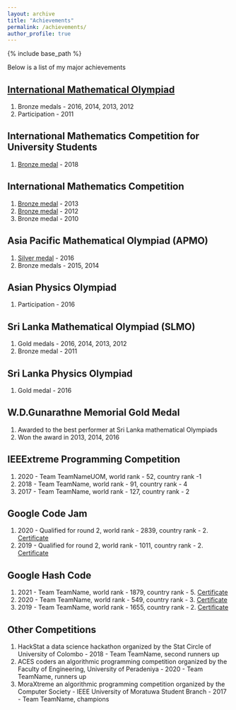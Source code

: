 ```yaml
---
layout: archive
title: "Achievements"
permalink: /achievements/
author_profile: true
---
```


{% include base_path %}

Below is a list of my major achievements

## [International Mathematical Olympiad](http://www.imo-official.org/participant_r.aspx?id=20851)

   1. Bronze medals - 2016, 2014, 2013, 2012
   2. Participation - 2011


## International Mathematics Competition for University Students

   1. [Bronze medal](https://www.imc-math.org.uk/?year=2018&item=results) - 2018 

      
## International Mathematics Competition

   1. [Bronze medal](https://chiuchang.org/imc/en/category/bimc-2013-en/) - 2013
   2. [Bronze medal](https://chiuchang.org/imc/en/category/taimc-2012-en/) - 2012
   3. Bronze medal - 2010
      
## Asia Pacific Mathematical Olympiad (APMO)

   1. [Silver medal](https://www.apmo-official.org/country_report/LKA/2016) - 2016 
   2. Bronze medals - 2015, 2014

## Asian Physics Olympiad

   1. Participation - 2016

## Sri Lanka Mathematical Olympiad (SLMO)

   1. Gold medals - 2016, 2014, 2013, 2012
   2. Bronze medal - 2011

## Sri Lanka Physics Olympiad

   1. Gold medal - 2016

## W.D.Gunarathne Memorial Gold Medal

   1. Awarded to the best performer at Sri Lanka mathematical Olympiads
   2. Won the award in 2013, 2014, 2016

## IEEExtreme Programming Competition

   1. 2020 - Team TeamNameUOM, world rank - 52, country rank -1
   2. 2018 - Team TeamName, world rank - 91, country rank - 4
   3. 2017 - Team TeamName, world rank - 127, country rank - 2

## Google Code Jam

   1. 2020 - Qualified for round 2, world rank - 2839, country rank - 2. [Certificate](https://drive.google.com/file/d/1Ljrs45WLHt5-eLeHJBYx3PeiQU-HTZmL/view?usp=sharing)
   2. 2019 - Qualified for round 2, world rank - 1011, country rank - 2. [Certificate](https://drive.google.com/file/d/1i1BsVoK0wpJy_M60d231_DITbS5Bby9i/view?usp=sharing)
		     
## Google Hash Code

   1. 2021 - Team TeamName, world rank - 1879, country rank - 5. [Certificate](https://drive.google.com/file/d/1JFoeFxjSX9cD99mDuSnufXRmBJb9FAN-/view?usp=sharing)
   2. 2020 - Team TeamName, world rank - 549, country rank - 3. [Certificate](https://drive.google.com/file/d/1VHArtvj_vvLVs90JV1lsIA8YfXs8nlqo/view?usp=sharing)
   3. 2019 - Team TeamName, world rank - 1655, country rank - 2. [Certificate](https://drive.google.com/file/d/1V6jQEP3bW7anY5uMqYYOfqDdDjraiRAx/view?usp=sharing)
	           

## Other Competitions

   1. HackStat a data science hackathon organized by the Stat Circle of University of Colombo - 2018 - Team TeamName, second runners up
   2. ACES coders an algorithmic programming competition organized by the Faculty of Engineering, University of Peradeniya - 2020 - Team TeamName, runners up
   3. MoraXtreme an algorithmic programming competition organized by the Computer Society - IEEE University of Moratuwa Student Branch - 2017 -  Team TeamName, champions
